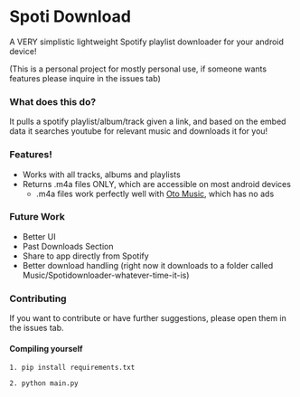 # Spoti Download

A VERY simplistic lightweight Spotify playlist downloader for your android device! 

(This is a personal project for mostly personal use, if someone wants features please inquire in the issues tab)

### What does this do?

It pulls a spotify playlist/album/track given a link, and based on the embed data it searches youtube for relevant music and downloads it for you!


### Features!

- Works with all tracks, albums and playlists
- Returns .m4a files ONLY, which are accessible on most android devices
    - .m4a files work perfectly well with [Oto Music](https://play.google.com/store/apps/details?id=com.piyush.music), which has no ads   


### Future Work

- Better UI
- Past Downloads Section
- Share to app directly from Spotify
- Better download handling (right now it downloads to a folder called Music/Spotidownloader-whatever-time-it-is) 

### Contributing

If you want to contribute or have further suggestions, please open them in the issues tab. 

#### Compiling yourself

```
1. pip install requirements.txt
```
```
2. python main.py
```